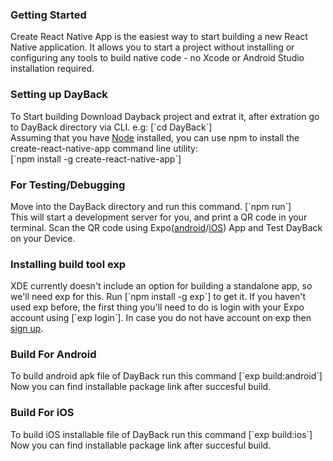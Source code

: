 <h3>Getting Started</h3>
Create React Native App is the easiest way to start building a new React Native application. It allows you to start a project without installing or configuring any tools to build native code - no Xcode or Android Studio installation required.
<h3>Setting up DayBack</h3>
To Start building Download Dayback project and extrat it, after extration go to DayBack directory via CLI. e.g: [`cd DayBack`]<br />
Assuming that you have <a href="https://nodejs.org/en/download/current/">Node</a> installed, you can use npm to install the create-react-native-app command line utility:<br/>
[`npm install -g create-react-native-app`]
<br />
<h3>For Testing/Debugging</h3>
Move into the DayBack directory and run this command.
[`npm run`] <br />
This will start a development server for you, and print a QR code in your terminal. Scan the QR code using Expo(<a href="https://play.google.com/store/apps/details?id=host.exp.exponent">android</a>/<a href="https://itunes.apple.com/us/app/expo-client/id982107779?mt=8">iOS</a>) App and Test DayBack on your Device.<br />
<h3>Installing build tool exp</h3>
XDE currently doesn't include an option for building a standalone app, so we'll need exp for this. Run [`npm install -g exp`] to get it.
If you haven't used exp before, the first thing you'll need to do is login with your Expo account using [`exp login`]. In case you do not have account on exp then <a href="https://expo.io/signup">sign up</a>.

<h3>Build For Android</h3>
To build android apk file of DayBack run this command  [`exp build:android`] 
<br />Now you can find installable package link after succesful build.
<h3>Build For iOS</h3>
To build iOS installable file of DayBack run this command [`exp build:ios`] 
<br /> Now you can find installable package link after succesful build.

